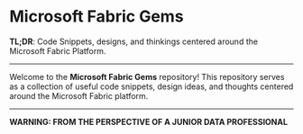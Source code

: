 # Microsoft Fabric Gems
**TL;DR**: Code Snippets, designs, and thinkings centered around the Microsoft Fabric Platform.

---

Welcome to the **Microsoft Fabric Gems** repository! This repository serves as a collection of useful code snippets, design ideas, and thoughts centered around the Microsoft Fabric platform.

---
**WARNING: FROM THE PERSPECTIVE OF A JUNIOR DATA PROFESSIONAL**
